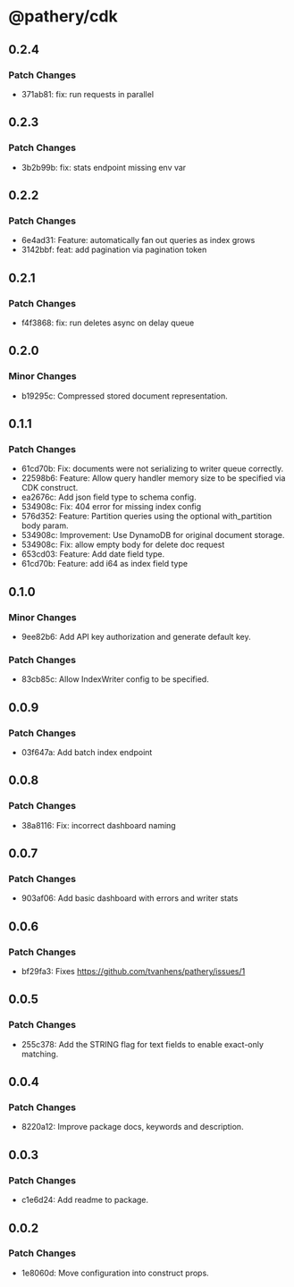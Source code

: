 # @pathery/cdk

## 0.2.4

### Patch Changes

- 371ab81: fix: run requests in parallel

## 0.2.3

### Patch Changes

- 3b2b99b: fix: stats endpoint missing env var

## 0.2.2

### Patch Changes

- 6e4ad31: Feature: automatically fan out queries as index grows
- 3142bbf: feat: add pagination via pagination token

## 0.2.1

### Patch Changes

- f4f3868: fix: run deletes async on delay queue

## 0.2.0

### Minor Changes

- b19295c: Compressed stored document representation.

## 0.1.1

### Patch Changes

- 61cd70b: Fix: documents were not serializing to writer queue correctly.
- 22598b6: Feature: Allow query handler memory size to be specified via CDK construct.
- ea2676c: Add json field type to schema config.
- 534908c: Fix: 404 error for missing index config
- 576d352: Feature: Partition queries using the optional with_partition body param.
- 534908c: Improvement: Use DynamoDB for original document storage.
- 534908c: Fix: allow empty body for delete doc request
- 653cd03: Feature: Add date field type.
- 61cd70b: Feature: add i64 as index field type

## 0.1.0

### Minor Changes

- 9ee82b6: Add API key authorization and generate default key.

### Patch Changes

- 83cb85c: Allow IndexWriter config to be specified.

## 0.0.9

### Patch Changes

- 03f647a: Add batch index endpoint

## 0.0.8

### Patch Changes

- 38a8116: Fix: incorrect dashboard naming

## 0.0.7

### Patch Changes

- 903af06: Add basic dashboard with errors and writer stats

## 0.0.6

### Patch Changes

- bf29fa3: Fixes https://github.com/tvanhens/pathery/issues/1

## 0.0.5

### Patch Changes

- 255c378: Add the STRING flag for text fields to enable exact-only matching.

## 0.0.4

### Patch Changes

- 8220a12: Improve package docs, keywords and description.

## 0.0.3

### Patch Changes

- c1e6d24: Add readme to package.

## 0.0.2

### Patch Changes

- 1e8060d: Move configuration into construct props.
